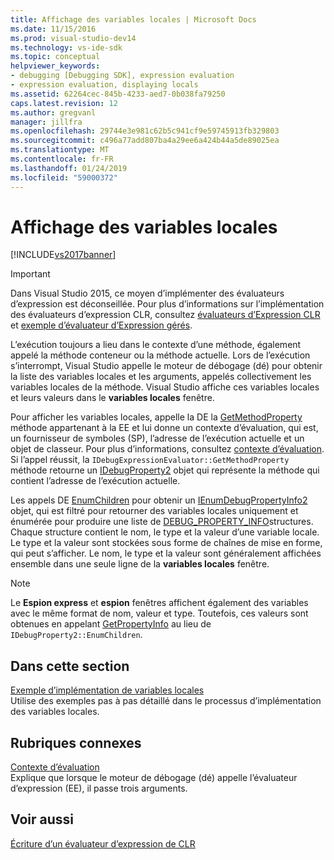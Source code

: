 ```yaml
---
title: Affichage des variables locales | Microsoft Docs
ms.date: 11/15/2016
ms.prod: visual-studio-dev14
ms.technology: vs-ide-sdk
ms.topic: conceptual
helpviewer_keywords:
- debugging [Debugging SDK], expression evaluation
- expression evaluation, displaying locals
ms.assetid: 62264cec-845b-4233-aed7-0b038fa79250
caps.latest.revision: 12
ms.author: gregvanl
manager: jillfra
ms.openlocfilehash: 29744e3e981c62b5c941cf9e59745913fb329803
ms.sourcegitcommit: c496a77add807ba4a29ee6a424b44a5de89025ea
ms.translationtype: MT
ms.contentlocale: fr-FR
ms.lasthandoff: 01/24/2019
ms.locfileid: "59000372"
---
```

# <a name="displaying-locals"></a>Affichage des variables locales
[!INCLUDE[vs2017banner](../../includes/vs2017banner.md)]

> [!IMPORTANT]
>  Dans Visual Studio 2015, ce moyen d’implémenter des évaluateurs d’expression est déconseillée. Pour plus d’informations sur l’implémentation des évaluateurs d’expression CLR, consultez [évaluateurs d’Expression CLR](https://github.com/Microsoft/ConcordExtensibilitySamples/wiki/CLR-Expression-Evaluators) et [exemple d’évaluateur d’Expression gérés](https://github.com/Microsoft/ConcordExtensibilitySamples/wiki/Managed-Expression-Evaluator-Sample).  
  
 L’exécution toujours a lieu dans le contexte d’une méthode, également appelé la méthode conteneur ou la méthode actuelle. Lors de l’exécution s’interrompt, Visual Studio appelle le moteur de débogage (dé) pour obtenir la liste des variables locales et les arguments, appelés collectivement les variables locales de la méthode. Visual Studio affiche ces variables locales et leurs valeurs dans le **variables locales** fenêtre.  
  
 Pour afficher les variables locales, appelle la DE la [GetMethodProperty](../../extensibility/debugger/reference/idebugexpressionevaluator-getmethodproperty.md) méthode appartenant à la EE et lui donne un contexte d’évaluation, qui est, un fournisseur de symboles (SP), l’adresse de l’exécution actuelle et un objet de classeur. Pour plus d’informations, consultez [contexte d’évaluation](../../extensibility/debugger/evaluation-context.md). Si l’appel réussit, la `IDebugExpressionEvaluator::GetMethodProperty` méthode retourne un [IDebugProperty2](../../extensibility/debugger/reference/idebugproperty2.md) objet qui représente la méthode qui contient l’adresse de l’exécution actuelle.  
  
 Les appels DE [EnumChildren](../../extensibility/debugger/reference/idebugproperty2-enumchildren.md) pour obtenir un [IEnumDebugPropertyInfo2](../../extensibility/debugger/reference/ienumdebugpropertyinfo2.md) objet, qui est filtré pour retourner des variables locales uniquement et énumérée pour produire une liste de [DEBUG_PROPERTY_INFO](../../extensibility/debugger/reference/debug-property-info.md)structures. Chaque structure contient le nom, le type et la valeur d’une variable locale. Le type et la valeur sont stockées sous forme de chaînes de mise en forme, qui peut s’afficher. Le nom, le type et la valeur sont généralement affichées ensemble dans une seule ligne de la **variables locales** fenêtre.  
  
> [!NOTE]
>  Le **Espion express** et **espion** fenêtres affichent également des variables avec le même format de nom, valeur et type. Toutefois, ces valeurs sont obtenues en appelant [GetPropertyInfo](../../extensibility/debugger/reference/idebugproperty2-getpropertyinfo.md) au lieu de `IDebugProperty2::EnumChildren`.  
  
## <a name="in-this-section"></a>Dans cette section  
 [Exemple d’implémentation de variables locales](../../extensibility/debugger/sample-implementation-of-locals.md)  
 Utilise des exemples pas à pas détaillé dans le processus d’implémentation des variables locales.  
  
## <a name="related-sections"></a>Rubriques connexes  
 [Contexte d’évaluation](../../extensibility/debugger/evaluation-context.md)  
 Explique que lorsque le moteur de débogage (dé) appelle l’évaluateur d’expression (EE), il passe trois arguments.  
  
## <a name="see-also"></a>Voir aussi  
 [Écriture d’un évaluateur d’expression de CLR](../../extensibility/debugger/writing-a-common-language-runtime-expression-evaluator.md)
